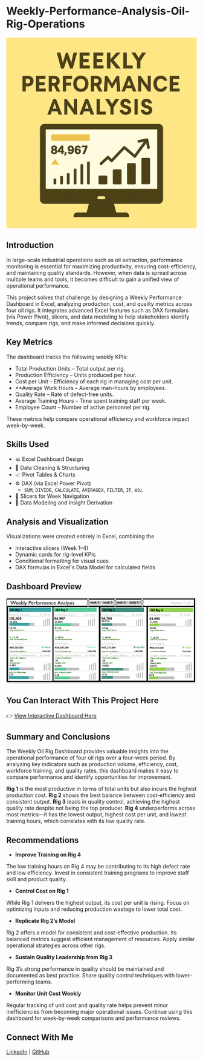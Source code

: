# Weekly-Performance-Analysis-Oil-Rig-Operations

![Weekly Performance Analysis Banner](https://github.com/O-mahhhh/Weekly-Performance-Analysis-Oil-Rig-Operations/blob/main/b2b9f76d-3304-45ea-80b4-3de48848d536.png)

## Introduction

In large-scale industrial operations such as oil extraction, performance monitoring is essential for maximizing productivity, ensuring cost-efficiency, and maintaining quality standards. However, when data is spread across multiple teams and tools, it becomes difficult to gain a unified view of operational performance.

This project solves that challenge by designing a Weekly Performance Dashboard in Excel, analyzing production, cost, and quality metrics across four oil rigs. It integrates advanced Excel features such as DAX formulars (via Power Pivot), slicers, and data modeling to help stakeholders identify trends, compare rigs, and make informed decisions quickly.

## Key Metrics

The dashboard tracks the following weekly KPIs:

- Total Production Units – Total output per rig.
- Production Efficiency – Units produced per hour.
- Cost per Unit – Efficiency of each rig in managing cost per unit.
- **Average Work Hours – Average man-hours by employees.
- Quality Rate – Rate of defect-free units.
- Average Training Hours – Time spent training staff per week.
- Employee Count – Number of active personnel per rig.

These metrics help compare operational efficiency and workforce impact week-by-week.

## Skills Used

- 📊 Excel Dashboard Design
- 📂 Data Cleaning & Structuring
- 📈 Pivot Tables & Charts
- ⚙️ DAX (via Excel Power Pivot)
  - `SUM`, `DIVIDE`, `CALCULATE`, `AVERAGEX`, `FILTER`, `IF`, etc.
- 📅 Slicers for Week Navigation
- 🧠 Data Modeling and Insight Derivation

## Analysis and Visualization

Visualizations were created entirely in Excel, combining the

- Interactive slicers (Week 1–4)
- Dynamic cards for rig-level KPIs
- Conditional formatting for visual cues
- DAX formulas in Excel's Data Model for calculated fields

## Dashboard Preview

![Oil Rig Dashboard Snapshot](https://github.com/O-mahhhh/Weekly-Performance-Analysis-Oil-Rig-Operations/blob/main/Oil%20Rig%20Dashboard.png)

## You Can Interact With This Project Here

👉 [View Interactive Dashboard Here](https://github.com/O-mahhhh/Weekly-Performance-Analysis-Oil-Rig-Operations/blob/main/Cleaned%20Data1.xlsx)

## Summary and Conclusions

The Weekly Oil Rig Dashboard provides valuable insights into the operational performance of four oil rigs over a four-week period. By analyzing key indicators such as production volume, efficiency, cost, workforce training, and quality rates, this dashboard makes it easy to compare performance and identify opportunities for improvement.

**Rig 1** is the most productive in terms of total units but also incurs the highest production cost. **Rig 2** shows the best balance between cost-efficiency and consistent output. **Rig 3** leads in quality control, achieving the highest quality rate despite not being the top producer. **Rig 4** underperforms across most metrics—it has the lowest output, highest cost per unit, and lowest training hours, which correlates with its low quality rate.


## Recommendations

- **Improve Training on Rig 4**

The low training hours on Rig 4 may be contributing to its high defect rate and low efficiency. Invest in consistent training programs to improve staff skill and product quality.

- **Control Cost on Rig 1**

While Rig 1 delivers the highest output, its cost per unit is rising. Focus on optimizing inputs and reducing production wastage to lower total cost.

- **Replicate Rig 2’s Model**

Rig 2 offers a model for consistent and cost-effective production. Its balanced metrics suggest efficient management of resources. Apply similar operational strategies across other rigs.

- **Sustain Quality Leadership from Rig 3**

Rig 3’s strong performance in quality should be maintained and documented as best practice. Share quality control techniques with lower-performing teams.

- **Monitor Unit Cost Weekly**

Regular tracking of unit cost and quality rate helps prevent minor inefficiencies from becoming major operational issues. Continue using this dashboard for week-by-week comparisons and performance reviews.

## Connect With Me

[LinkedIn](https://www.linkedin.com/in/muslimah-yusuff) | [GitHub](https://github.com/O-mahhhh)
